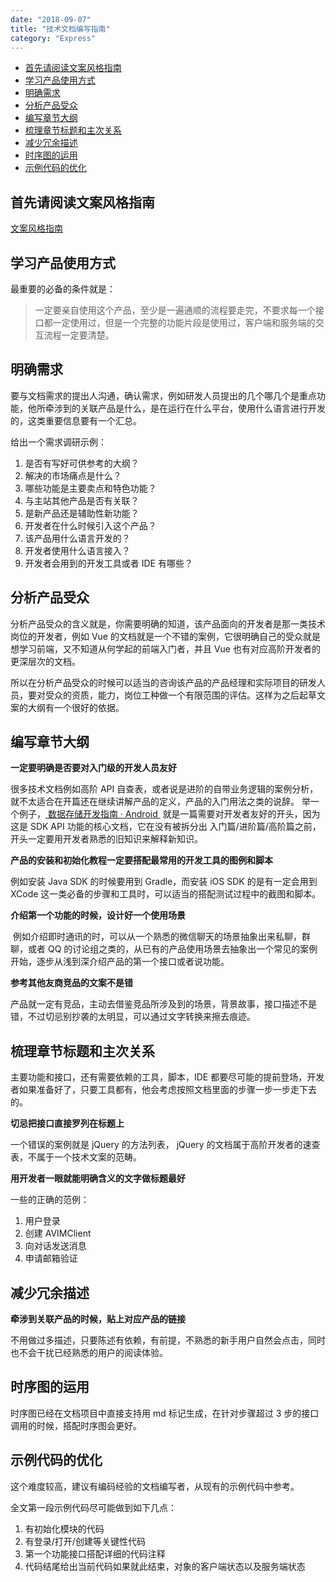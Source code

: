```yaml
---
date: "2018-09-07"
title: "技术文档编写指南"
category: "Express"
---
```


<!-- TOC -->

- [首先请阅读文案风格指南](#首先请阅读文案风格指南)
- [学习产品使用方式](#学习产品使用方式)
- [明确需求](#明确需求)
- [分析产品受众](#分析产品受众)
- [编写章节大纲](#编写章节大纲)
- [梳理章节标题和主次关系](#梳理章节标题和主次关系)
- [减少冗余描述](#减少冗余描述)
- [时序图的运用](#时序图的运用)
- [示例代码的优化](#示例代码的优化)

<!-- /TOC -->


## 首先请阅读文案风格指南
[文案风格指南][1]

## 学习产品使用方式

最重要的必备的条件就是：

> 一定要亲自使用这个产品，至少是一遍通顺的流程要走完，不要求每一个接口都一定使用过，但是一个完整的功能片段是使用过，客户端和服务端的交互流程一定要清楚。

## 明确需求
要与文档需求的提出人沟通，确认需求，例如研发人员提出的几个哪几个是重点功能，他所牵涉到的关联产品是什么，是在运行在什么平台，使用什么语言进行开发的，这类重要信息要有一个汇总。

给出一个需求调研示例：
1. 是否有写好可供参考的大纲？
2. 解决的市场痛点是什么？
3. 哪些功能是主要卖点和特色功能？
4. 与主站其他产品是否有关联？
5. 是新产品还是辅助性新功能？
6. 开发者在什么时候引入这个产品？
7. 该产品用什么语言开发的？
8. 开发者使用什么语言接入？
9. 开发者会用到的开发工具或者 IDE 有哪些？

## 分析产品受众
分析产品受众的含义就是，你需要明确的知道，该产品面向的开发者是那一类技术岗位的开发者，例如 Vue 的文档就是一个不错的案例，它很明确自己的受众就是想学习前端，又不知道从何学起的前端入门者，并且 Vue 也有对应高阶开发者的更深层次的文档。

所以在分析产品受众的时候可以适当的咨询该产品的产品经理和实际项目的研发人员，要对受众的资质，能力，岗位工种做一个有限范围的评估。这样为之后起草文案的大纲有一个很好的依据。

## 编写章节大纲
**一定要明确是否要对入门级的开发人员友好**

很多技术文档例如高阶 API 自查表，或者说是进阶的自带业务逻辑的案例分析，就不太适合在开篇还在继续讲解产品的定义，产品的入门用法之类的说辞。
举一个例子，[ 数据存储开发指南 · Android ][2] 就是一篇需要对开发者友好的开头，因为这是 SDK API 功能的核心文档，它在没有被拆分出 入门篇/进阶篇/高阶篇之前，开头一定要用开发者熟悉的旧知识来解释新知识。

**产品的安装和初始化教程一定要搭配最常用的开发工具的图例和脚本**

例如安装 Java SDK 的时候要用到 Gradle，而安装 iOS SDK 的是有一定会用到 XCode 这一类必备的步骤和工具时，可以适当的搭配测试过程中的截图和脚本。

**介绍第一个功能的时候，设计好一个使用场景**

 例如介绍即时通讯的时，可以从一个熟悉的微信聊天的场景抽象出来私聊，群聊，或者 QQ 的讨论组之类的，从已有的产品使用场景去抽象出一个常见的案例开始，逐步从浅到深介绍产品的第一个接口或者说功能。

**参考其他友商竞品的文案不是错**

产品就一定有竞品，主动去借鉴竞品所涉及到的场景，背景故事，接口描述不是错，不过切忌别抄袭的太明显，可以通过文字转换来擦去痕迹。

## 梳理章节标题和主次关系

主要功能和接口，还有需要依赖的工具，脚本，IDE 都要尽可能的提前登场，开发者如果准备好了，只要工具都有，他会考虑按照文档里面的步骤一步一步走下去的。

**切忌把接口直接罗列在标题上**

一个错误的案例就是 jQuery 的方法列表， jQuery 的文档属于高阶开发者的速查表，不属于一个技术文案的范畴。

**用开发者一眼就能明确含义的文字做标题最好**

一些的正确的范例：
1. 用户登录
2. 创建 AVIMClient
3. 向对话发送消息
4. 申请邮箱验证

## 减少冗余描述

**牵涉到关联产品的时候，贴上对应产品的链接**

不用做过多描述，只要陈述有依赖，有前提，不熟悉的新手用户自然会点击，同时也不会干扰已经熟悉的用户的阅读体验。


## 时序图的运用

时序图已经在文档项目中直接支持用 md 标记生成，在针对步骤超过 3 步的接口调用的时候，搭配时序图会更好。

## 示例代码的优化

这个难度较高，建议有编码经验的文档编写者，从现有的示例代码中参考。

全文第一段示例代码尽可能做到如下几点：

1. 有初始化模块的代码
2. 有登录/打开/创建等关键性代码
3. 第一个功能接口搭配详细的代码注释
4. 代码结尾给出当前代码如果就此结束，对象的客户端状态以及服务端状态

[1]:	https://open.leancloud.cn/copywriting-style-guide.html "文案风格指南"
[2]:	https://leancloud.cn/docs/leanstorage_guide-android.html "数据存储开发指南 · Android"